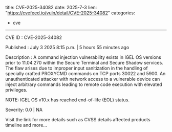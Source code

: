  
title: CVE-2025-34082
date: 2025-7-3
lien: "https://cvefeed.io/vuln/detail/CVE-2025-34082"
categories:
  - cve
---

CVE ID : CVE-2025-34082

Published :  July 3
2025
8:15 p.m. | 5 hours
55 minutes ago

Description : A command injection vulnerability exists in IGEL OS versions prior to 11.04.270 within the Secure Terminal and Secure Shadow services. The flaw arises due to improper input sanitization in the handling of specially crafted PROXYCMD commands on TCP ports 30022 and 5900. An unauthenticated attacker with network access to a vulnerable device can inject arbitrary commands
leading to remote code execution with elevated privileges.

NOTE: IGEL OS v10.x has reached end-of-life (EOL) status.

Severity: 0.0 | NA

Visit the link for more details
such as CVSS details
affected products
timeline
and more...

